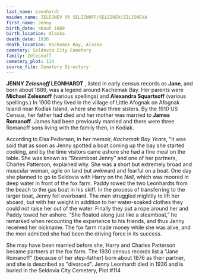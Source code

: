 ```yaml
---
last_name: Leonhardt
maiden_name: ZELESNEV OR SELIZNOFF/SELEZNEV/ZILISNEVA
first_name: Jenny
birth_date: about 1889
birth_location: Alaska
death_date: 1936
death_location: Kachemak Bay, Alaska
cemetery: Seldovia City Cemetery
family: Zelesnoff
cemetery_plot: 114
source_file: Cemetery Directory
---
```

**JENNY *Zelesnoff* LEONHARDT** , listed in early census records as **Jane**, and born about 1889, was a legend around Kachemak Bay. Her parents were **Michael Zelesnoff** (various spellings) and **Alexandra Squartsoff** (various spellings.) In 1900 they lived in the village of Little Afognak on Afognak Island near Kodiak Island, where she had three sisters. By the 1910 US Census, her father had died and her mother was married to **James Romanoff**. James had been previously married and there were three Romanoff sons living with the family then, in Kodiak. 

According to Elsa Pedersen, in her memoir, *Kachemak Bay Years*, "It was said that as soon as Jenny spotted a boat coming up the bay she started cooking, and by the time visitors came ashore she had a fine meal on the table.  She was known as “Steamboat Jenny” and one of her partners, Charles Patterson, explained why.  She was a short but extremely broad and muscular woman, agile on land but awkward and fearful on a boat.  One day she planned to go to Seldovia with Harry on the *Nell*, which was moored in deep water in front of the fox farm.  Paddy rowed the two Leonhardts from the beach to the gas boat in his skiff.  In the process of transferring to the larger boat, Jenny fell overboard.  The men struggled mightily to lift her aboard, but with her weight in addition to her water-soaked clothes they could not raise her out of the water.  Finally they put a rope around her and Paddy towed her ashore.  “She floated along just like a steamboat,” he remarked when recounting the experience to his friends, and thus Jenny received her nickname.  The fox farm made money while she was alive, and the men admitted she had been the driving force in its success.   

She may have been married before she, Harry and Charles Patterson became partners at the fox farm. The 1930 census records list a "Jane Romanoff" (because of her step-father) born about 1876 as their partner, and she is described as "divorced". Jenny Leonhardt died in 1936 and is buried in the Seldovia City Cemetery, Plot #114


